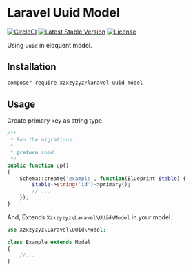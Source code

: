 # Laravel Uuid Model

[![CircleCI](https://circleci.com/gh/xzxzyzyz/laravel-uuid-model.svg?style=svg)](https://circleci.com/gh/xzxzyzyz/laravel-uuid-model)
[![Latest Stable Version](https://poser.pugx.org/xzxzyzyz/laravel-uuid-model/version)](https://packagist.org/packages/xzxzyzyz/laravel-uuid-model)
[![License](https://poser.pugx.org/xzxzyzyz/laravel-uuid-model/license)](https://packagist.org/packages/xzxzyzyz/laravel-uuid-model)

Using `uuid` in eloquent model.

## Installation

```bash
composer require xzxzyzyz/laravel-uuid-model
```

## Usage

Create primary key as string type.

```php
/**
 * Run the migrations.
 *
 * @return void
 */
public function up()
{
	Schema::create('example', function(Blueprint $table) {
		$table->string('id')->primary();
		// ...
	});
}
```

And, Extends `Xzxzyzyz\Laravel\UUid\Model` in your model.

```php
use Xzxzyzyz\Laravel\UUid\Model;

class Example extends Model
{
	//...
}
```
